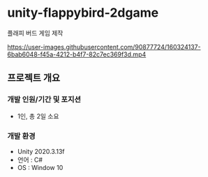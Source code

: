# unity-flappybird-2dgame
플래피 버드 게임 제작

https://user-images.githubusercontent.com/90877724/160324137-6bab6048-f45a-4212-b4f7-82c7ec369f3d.mp4

## 프로젝트 개요
### 개발 인원/기간 및 포지션
- 1인, 총 2일 소요
### 개발 환경
- Unity 2020.3.13f
- 언어 : C#
- OS : Window 10
